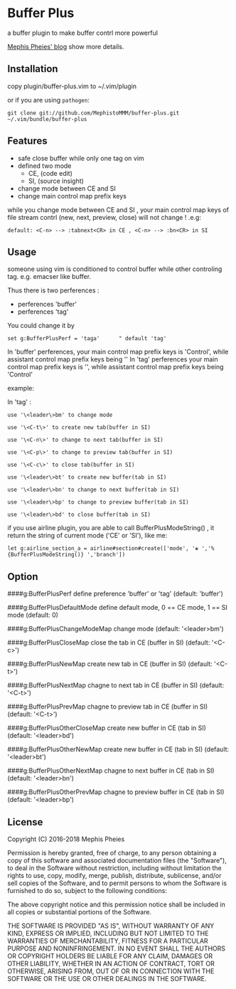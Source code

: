 Buffer Plus
==========
a buffer plugin to make buffer contrl more powerful

[Mephis Pheies' blog](http://mephistopheies.me/2016/03/15/wo-xie-de-buffer-pluscha-jian/) show more details.

Installation
------------
copy plugin/buffer-plus.vim to ~/.vim/plugin

or if you are using `pathogen`:

```git clone git://github.com/MephistoMMM/buffer-plus.git ~/.vim/bundle/buffer-plus```

Features
--------

* safe close buffer while only one tag on vim
* defined two mode 
    * CE, (code edit)
    * SI, (source insight)
* change mode between CE and SI
* change main control map prefix keys

while you change mode between CE and SI , your main control map keys of file stream contrl (new, next, preview, close) will not change !
.e.g: 

    default: <C-n> --> :tabnext<CR> in CE , <C-n> --> :bn<CR> in SI

Usage
--------

someone using vim is conditioned to control buffer while other controling tag. e.g. emacser like buffer.

Thus there is two perferences :

* perferences 'buffer'
* perferences 'tag'

You could change it by 
    
    set g:BufferPlusPerf = 'taga'      " default 'tag'

In 'buffer' perferences, your main control map prefix keys is 'Control', while assistant control map prefix keys being '<leader>'
In 'tag' perferences your main control map prefix keys is '<leader>', while assistant control map prefix keys being 'Control'

example:

In 'tag' :

```
use '\<leader\>bm' to change mode 

use '\<C-t\>' to create new tab(buffer in SI)

use '\<C-n\>' to change to next tab(buffer in SI)

use '\<C-p\>' to change to preview tab(buffer in SI)

use '\<C-c\>' to close tab(buffer in SI)

use '\<leader\>bt' to create new buffer(tab in SI)

use '\<leader\>bn' to change to next buffer(tab in SI)

use '\<leader\>bp' to change to preview buffer(tab in SI)

use '\<leader\>bd' to close buffer(tab in SI)
```

if you use airline plugin, you are able to call BufferPlusModeString() , it return the string of current mode ('CE' or 'SI'), like me:
   
    let g:airline_section_a = airline#section#create(['mode', '❀ ','%{BufferPlusModeString()} ','branch'])


Option
-------

####g:BufferPlusPerf 
define preference 'buffer' or 'tag' (default: 'buffer')

####g:BufferPlusDefaultMode
define default mode, 0 == CE mode, 1 == SI mode (default: 0) 

####g:BufferPlusChangeModeMap 
change mode (default: '\<leader\>bm')

####g:BufferPlusCloseMap
close the tab in CE (buffer in SI) (default: '\<C-c\>')

####g:BufferPlusNewMap
create new tab in CE (buffer in SI) (default: '\<C-t\>')

####g:BufferPlusNextMap
chagne to next tab in CE (buffer in SI) (default: '\<C-t\>')

####g:BufferPlusPrevMap
chagne to preview tab in CE (buffer in SI) (default: '\<C-t\>')

####g:BufferPlusOtherCloseMap
create new buffer in CE (tab in SI) (default: '\<leader\>bd')

####g:BufferPlusOtherNewMap
create new buffer in CE (tab in SI) (default: '\<leader\>bt')

####g:BufferPlusOtherNextMap
chagne to next buffer in CE (tab in SI) (default: '\<leader\>bn')

####g:BufferPlusOtherPrevMap
chagne to preview buffer in CE (tab in SI) (default: '\<leader\>bp')



License
-------

Copyright (C) 2016-2018 Mephis Pheies

Permission is hereby granted, free of charge, to any person obtaining a copy of this software and associated documentation files (the "Software"), to deal in the Software without restriction, including without limitation the rights to use, copy, modify, merge, publish, distribute, sublicense, and/or sell copies of the Software, and to permit persons to whom the Software is furnished to do so, subject to the following conditions:

The above copyright notice and this permission notice shall be included in all copies or substantial portions of the Software.

THE SOFTWARE IS PROVIDED "AS IS", WITHOUT WARRANTY OF ANY KIND, EXPRESS OR IMPLIED, INCLUDING BUT NOT LIMITED TO THE WARRANTIES OF MERCHANTABILITY, FITNESS FOR A PARTICULAR PURPOSE AND NONINFRINGEMENT. IN NO EVENT SHALL THE AUTHORS OR COPYRIGHT HOLDERS BE LIABLE FOR ANY CLAIM, DAMAGES OR OTHER LIABILITY, WHETHER IN AN ACTION OF CONTRACT, TORT OR OTHERWISE, ARISING FROM, OUT OF OR IN CONNECTION WITH THE SOFTWARE OR THE USE OR OTHER DEALINGS IN THE SOFTWARE.
